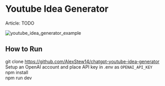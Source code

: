 # Youtube Idea Generator

Article: TODO

![youtube_idea_generator_example](https://github.com/AlexStew14/ChatGPT-API-for-Building-Web-Apps/assets/22061120/d7d2b618-396d-4b33-a681-a70f8fc857a4)

## How to Run

git clone https://github.com/AlexStew14/chatgpt-youtube-idea-generator  
Setup an OpenAI account and place API key in .env as `OPENAI_API_KEY`  
npm install  
npm run dev

